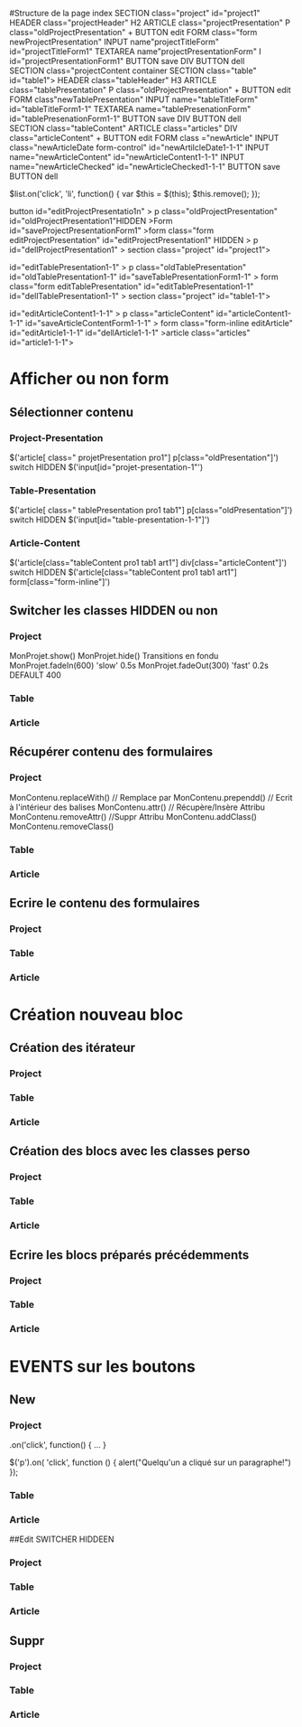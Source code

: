 #Structure de la page index
    SECTION class="project" id="project1"
        HEADER class="projectHeader"
            H2
            ARTICLE class="projectPresentation"
                P class="oldProjectPresentation" + BUTTON edit
                FORM class="form newProjectPresentation"
                    INPUT name"projectTitleForm" id="projectTitleForm1"
                    TEXTAREA name"projectPresentationForm" I id="projectPresentationForm1"
                    BUTTON save
        DIV BUTTON dell    
        SECTION class="projectContent container
            SECTION class="table" id="table1">
                HEADER class="tableHeader"
                    H3
                    ARTICLE class="tablePresentation"
                        P class="oldProjectPresentation" + BUTTON edit
                        FORM class"newTablePresentation"
                            INPUT name="tableTitleForm" id="tableTitleForm1-1"
                            TEXTAREA name="tablePresenationForm" id="tablePresenationForm1-1"
                            BUTTON save
                DIV BUTTON dell  
                SECTION class="tableContent"
                    ARTICLE class="articles"
                        DIV class="articleContent" + BUTTON edit
                        FORM class ="newArticle"
                            INPUT class="newArticleDate form-control" id="newArtilcleDate1-1-1"
                            INPUT name="newArticleContent" id="newArticleContent1-1-1"
                            INPUT name="newArticleChecked" id="newArticleChecked1-1-1"
                            BUTTON save
                            BUTTON dell

  $list.on('click', 'li', function() {
    var $this = $(this);
    $this.remove();
  });

button
id="editProjectPresentatio1n" > p class="oldProjectPresentation" id="oldProjectPresentation1"HIDDEN >Form
id="saveProjectPresentationForm1" >form class="form editProjectPresentation" id="editProjectPresentation1" HIDDEN > p
id="dellProjectPresentation1" > section class="project" id="project1"> 

id="editTablePresentation1-1" > p class="oldTablePresentation" id="oldTablePresentation1-1"
id="saveTablePresentationForm1-1" > form class="form editTablePresentation" id="editTablePresentation1-1"
id="dellTablePresentation1-1" > section class="project" id="table1-1"> 

id="editArticleContent1-1-1" > p class="articleContent" id="articleContent1-1-1"
id="saveArticleContentForm1-1-1" > form class="form-inline editArticle" id="editArticle1-1-1"
id="dellArticle1-1-1" >article class="articles" id="article1-1-1">


# Afficher ou non form

## Sélectionner contenu

### Project-Presentation
$('article[ class=" projetPresentation pro1"] p[class="oldPresentation"]')
switch HIDDEN
$('input[id="projet-presentation-1"')

### Table-Presentation
$('article[ class=" tablePresentation pro1 tab1"] p[class="oldPresentation"]')
switch HIDDEN
$('input[id="table-presentation-1-1"]')

### Article-Content
$('article[class="tableContent pro1 tab1 art1"]  div[class="articleContent"]')
switch HIDDEN
$('article[class="tableContent pro1 tab1 art1"] form[class="form-inline"]')

## Switcher les classes HIDDEN ou non
### Project
MonProjet.show()
MonProjet.hide()
Transitions en fondu
MonProjet.fadeIn(600) 'slow' 0.5s
MonProjet.fadeOut(300) 'fast' 0.2s DEFAULT 400
### Table

### Article

## Récupérer contenu des formulaires
### Project
MonContenu.replaceWith() // Remplace par
MonContenu.prependd() // Ecrit à l'intérieur des balises
MonContenu.attr() // Récupère/Insère Attribu
MonContenu.removeAttr() //Suppr Attribu
MonContenu.addClass() 
MonContenu.removeClass()
### Table

### Article

## Ecrire le contenu des formulaires
### Project

### Table

### Article

# Création nouveau bloc

## Création des itérateur
### Project

### Table

### Article

## Création des blocs avec les classes perso
### Project

### Table

### Article

## Ecrire les blocs préparés précédemments
### Project

### Table

### Article

# EVENTS sur les boutons
## New
### Project
.on('click', function() { … }

$('p').on( 'click', function () {
    alert("Quelqu'un a cliqué sur un paragraphe!")
});

### Table

### Article

##Edit SWITCHER HIDDEEN
### Project

### Table

### Article

## Suppr
### Project

### Table

### Article


